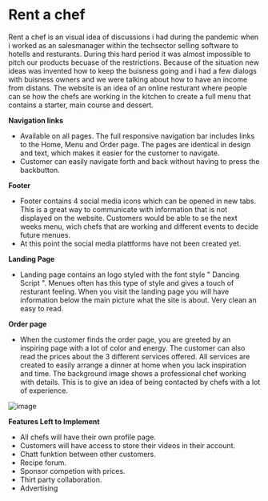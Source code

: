 # Rent a chef
Rent a chef is an visual idea of discussions i had during the pandemic when i worked as an salesmanager within the techsector selling software to hotells and resturants.
During this hard period it was almost impossible to pitch our products becuase of the restrictions. Because of the situation new ideas was invented how to keep the buisness going and i had a few dialogs with buisness owners and we were talking about how to have an income from distans. The website is an idea of an online resturant where people can se how the chefs are working in the kitchen to create a full menu that contains a starter, main course and dessert.

**Navigation links**
- Available on all pages. The full responsive navigation bar includes links to the Home, Menu and Order page. The pages are identical in design and text, which makes it easier for the customer to navigate.
- Customer can easily navigate forth and back without having to press the backbutton.



**Footer**
- Footer contains 4 social media icons which can be opened in new tabs. This is a great way to communicate with information that is not displayed on the website. Customers would be able to se the next weeks menu, wich chefs that are working and different events to decide future menues.
-  At this point the social media plattforms have not been created yet. 



**Landing Page**

- Landing page contains an logo styled with the font style " Dancing Script ". Menues often has this type of style and gives a touch of resturant feeling. When you visit the landing page you will have information below the main picture what the site is about. Very clean an easy to read.



**Order page**
- When the customer finds the order page, you are greeted by an inspiring page with a lot of color and energy. The customer can also read the prices about the 3 different services offered. All services are created to easily arrange a dinner at home when you lack inspiration and time. The background image shows a professional chef working with details. This is to give an idea of being contacted by chefs with a lot of experience.

![image](https://user-images.githubusercontent.com/100356636/161611093-64373d70-589f-4bcf-94ae-9e0d063b8451.png)

**Features Left to Implement**
- All chefs will have their own profile page.
- Customers will have access to store their videos in their account.
- Chatt funktion between other customers.
- Recipe forum.
- Sponsor competion with prices.
- Thirt party collaboration.
- Advertising

